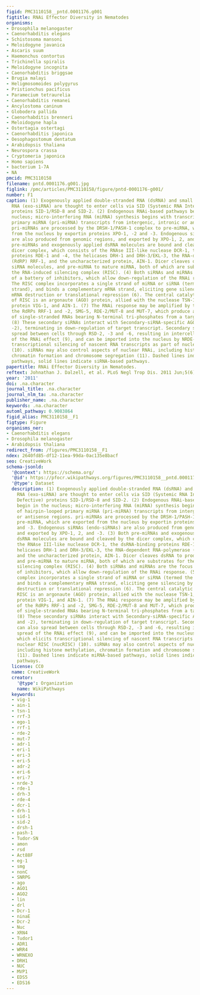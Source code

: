 ```yaml
---
figid: PMC3110158__pntd.0001176.g001
figtitle: RNAi Effector Diversity in Nematodes
organisms:
- Drosophila melanogaster
- Caenorhabditis elegans
- Schistosoma mansoni
- Meloidogyne javanica
- Ascaris suum
- Haemonchus contortus
- Trichinella spiralis
- Meloidogyne incognita
- Caenorhabditis briggsae
- Brugia malayi
- Heligmosomoides polygyrus
- Pristionchus pacificus
- Paramecium tetraurelia
- Caenorhabditis remanei
- Ancylostoma caninum
- Globodera pallida
- Caenorhabditis brenneri
- Meloidogyne hapla
- Ostertagia ostertagi
- Caenorhabditis japonica
- Oesophagostomum dentatum
- Arabidopsis thaliana
- Neurospora crassa
- Cryptomeria japonica
- Homo sapiens
- bacterium 1-7A
- NA
pmcid: PMC3110158
filename: pntd.0001176.g001.jpg
figlink: /pmc/articles/PMC3110158/figure/pntd-0001176-g001/
number: F1
caption: (1) Exogenously applied double-stranded RNA (dsRNA) and small interfering
  RNA (exo-siRNA) are thought to enter cells via SID (Systemic RNA Interference Defective)
  proteins SID-1/RSD-8 and SID-2. (2) Endogenous RNAi-based pathways begin in the
  nucleus; micro-interfering RNA (miRNA) synthesis begins with transcription of hairpin-looped
  primary miRNA (pri-miRNA) transcripts from intergenic, intronic or antisense regions.
  pri-miRNAs are processed by the DRSH-1/PASH-1 complex to pre-miRNA, which are exported
  from the nucleus by exportin proteins XPO-1, -2 and -3. Endogenous siRNAs (endo-siRNAs)
  are also produced from genomic regions, and exported by XPO-1, 2, and -3. (3) Both
  pre-miRNAs and exogenously applied dsRNA molecules are bound and cleaved by the
  dicer complex, which consists of the RNAse III-like nuclease DCR-1, the dsRNA-binding
  proteins RDE-1 and -4, the helicases DRH-1 and DRH-3/EKL-3, the RNA-dependent RNA-polymerase
  (RdRP) RRF-1, and the uncharacterized protein, AIN-1. Dicer cleaves dsRNA to produce
  siRNA molecules, and pre-miRNA to mature miRNA, both of which are substrates for
  the RNA-induced silencing complex (RISC). (4) Both siRNAs and miRNAs are the focus
  of a battery of inhibitors, which allow down-regulation of the RNAi response. (5)
  The RISC complex incorporates a single strand of miRNA or siRNA (termed the guide
  strand), and binds a complementary mRNA strand, eliciting gene silencing by either
  mRNA destruction or translational repression (6). The central catalytic component
  of RISC is an argonaute (AGO) protein, allied with the nuclease TSN-1, the RNA-binding
  protein VIG-1, and AIN-1. (7) The RNAi response may be amplified by the action of
  the RdRPs RRF-1 and -2, SMG-5, RDE-2/MUT-8 and MUT-7, which produce a population
  of single-stranded RNAs bearing N-terminal tri-phosphates from a target mRNA template.
  (8) These secondary siRNAs interact with Secondary-siRNA-specific AGOs (SAGO-1 and
  -2), terminating in down-regulation of target transcript. Secondary siRNAs can also
  spread between cells through RSD-2, -3 and -6, resulting in intercellular spread
  of the RNAi effect (9), and can be imported into the nucleus by NRDE-3, which elicits
  transcriptional silencing of nascent RNA transcripts as part of nuclear RISC (nucRISC)
  (10). siRNAs may also control aspects of nuclear RNAi, including histone methylation,
  chromatin formation and chromosome segregation (11). Dashed lines indicate miRNA-based
  pathways, solid lines indicate siRNA-based pathways.
papertitle: RNAi Effector Diversity in Nematodes.
reftext: Johnathan J. Dalzell, et al. PLoS Negl Trop Dis. 2011 Jun;5(6):e1176.
year: '2011'
doi: .na.character
journal_title: .na.character
journal_nlm_ta: .na.character
publisher_name: .na.character
keywords: .na.character
automl_pathway: 0.9083864
figid_alias: PMC3110158__F1
figtype: Figure
organisms_ner:
- Caenorhabditis elegans
- Drosophila melanogaster
- Arabidopsis thaliana
redirect_from: /figures/PMC3110158__F1
ndex: 2640fd85-df12-11ea-99da-0ac135e8bacf
seo: CreativeWork
schema-jsonld:
  '@context': https://schema.org/
  '@id': https://pfocr.wikipathways.org/figures/PMC3110158__pntd.0001176.g001.html
  '@type': Dataset
  description: (1) Exogenously applied double-stranded RNA (dsRNA) and small interfering
    RNA (exo-siRNA) are thought to enter cells via SID (Systemic RNA Interference
    Defective) proteins SID-1/RSD-8 and SID-2. (2) Endogenous RNAi-based pathways
    begin in the nucleus; micro-interfering RNA (miRNA) synthesis begins with transcription
    of hairpin-looped primary miRNA (pri-miRNA) transcripts from intergenic, intronic
    or antisense regions. pri-miRNAs are processed by the DRSH-1/PASH-1 complex to
    pre-miRNA, which are exported from the nucleus by exportin proteins XPO-1, -2
    and -3. Endogenous siRNAs (endo-siRNAs) are also produced from genomic regions,
    and exported by XPO-1, 2, and -3. (3) Both pre-miRNAs and exogenously applied
    dsRNA molecules are bound and cleaved by the dicer complex, which consists of
    the RNAse III-like nuclease DCR-1, the dsRNA-binding proteins RDE-1 and -4, the
    helicases DRH-1 and DRH-3/EKL-3, the RNA-dependent RNA-polymerase (RdRP) RRF-1,
    and the uncharacterized protein, AIN-1. Dicer cleaves dsRNA to produce siRNA molecules,
    and pre-miRNA to mature miRNA, both of which are substrates for the RNA-induced
    silencing complex (RISC). (4) Both siRNAs and miRNAs are the focus of a battery
    of inhibitors, which allow down-regulation of the RNAi response. (5) The RISC
    complex incorporates a single strand of miRNA or siRNA (termed the guide strand),
    and binds a complementary mRNA strand, eliciting gene silencing by either mRNA
    destruction or translational repression (6). The central catalytic component of
    RISC is an argonaute (AGO) protein, allied with the nuclease TSN-1, the RNA-binding
    protein VIG-1, and AIN-1. (7) The RNAi response may be amplified by the action
    of the RdRPs RRF-1 and -2, SMG-5, RDE-2/MUT-8 and MUT-7, which produce a population
    of single-stranded RNAs bearing N-terminal tri-phosphates from a target mRNA template.
    (8) These secondary siRNAs interact with Secondary-siRNA-specific AGOs (SAGO-1
    and -2), terminating in down-regulation of target transcript. Secondary siRNAs
    can also spread between cells through RSD-2, -3 and -6, resulting in intercellular
    spread of the RNAi effect (9), and can be imported into the nucleus by NRDE-3,
    which elicits transcriptional silencing of nascent RNA transcripts as part of
    nuclear RISC (nucRISC) (10). siRNAs may also control aspects of nuclear RNAi,
    including histone methylation, chromatin formation and chromosome segregation
    (11). Dashed lines indicate miRNA-based pathways, solid lines indicate siRNA-based
    pathways.
  license: CC0
  name: CreativeWork
  creator:
    '@type': Organization
    name: WikiPathways
  keywords:
  - vig-1
  - ain-1
  - tsn-1
  - rrf-3
  - ego-1
  - rrf-1
  - rde-2
  - mut-7
  - adr-1
  - eri-1
  - eri-3
  - eri-5
  - adr-2
  - eri-6
  - eri-7
  - nrde-3
  - rde-1
  - drh-3
  - rde-4
  - dcr-1
  - drh-1
  - sid-1
  - sid-2
  - drsh-1
  - pash-1
  - Tudor-SN
  - amon
  - rsd
  - Act88F
  - eg-1
  - smg
  - nonC
  - SNRPG
  - ago
  - AGO1
  - AGO2
  - lin
  - drl
  - Dcr-1
  - ninaE
  - Dcr-2
  - Nuc
  - XRN4
  - Tudor1
  - ADR1
  - WRR4
  - WRNEXO
  - DRH1
  - NUC
  - MVP1
  - EDS5
  - EDS16
---
```

